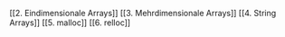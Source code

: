 [[2. Eindimensionale Arrays]]
[[3. Mehrdimensionale Arrays]]
[[4. String Arrays]]
[[5. malloc]]
[[6. relloc]]